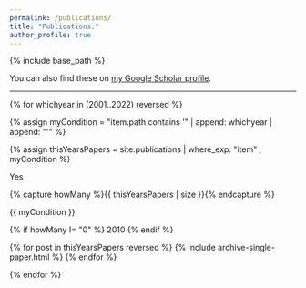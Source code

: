```yaml
---
permalink: /publications/
title: "Publications."
author_profile: true
---
```


{% include base_path %}

You can also find these on <a href="https://scholar.google.com/citations?user=IGApvF0AAAAJ&hl=en">my Google Scholar profile</a>.

<hr>

{% for whichyear in (2001..2022) reversed %}
  
   {% assign myCondition = "item.path contains '" | append: whichyear | append: "'" %}  
  
   {% assign thisYearsPapers = site.publications | where_exp: "item" , myCondition %}
  
   Yes 

   {% capture howMany %}{{ thisYearsPapers | size }}{% endcapture %}
   
   {{ myCondition }}
 
   {% if howMany != "0" %}
        2010
   {% endif %}

   {% for post in thisYearsPapers reversed %}
        {% include archive-single-paper.html %}
   {% endfor %}

  
   
{% endfor %}



